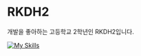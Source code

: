 # RKDH2
개발을 좋아하는 고등학교 2학년인 RKDH2입니다.

[![My Skills](https://skillicons.dev/icons?i=github,discord,js,react,nextjs,python,java,kotlin,idea,mongodb,pycharm)](https://skillicons.dev)
